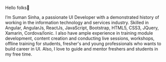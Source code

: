  Hello folks👋 
 
 I’m Suman Sinha, a passionate UI Developer with a demonstrated history of working in the information technology and services industry. Skilled in Angular, AngularJs, ReactJs, JavaScript, Bootstrap, HTML5, CSS3, JQuery, Xamarin, Cordova/Ionic. I also have ample experience in training module development, content creation and conducting live sessions, workshops, offline training for students, fresher's and young professionals who wants to build career in UI. Also, I love to guide and mentor freshers and students in my free time. 
